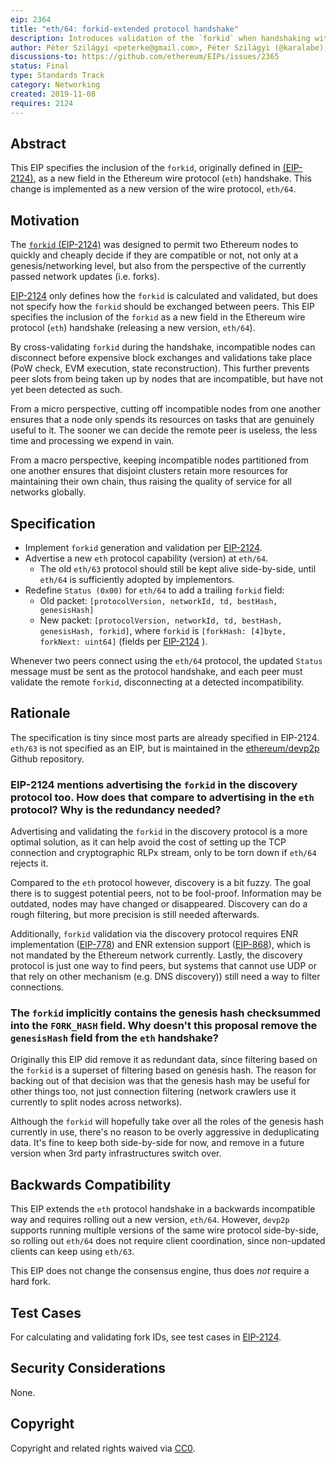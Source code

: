 ```yaml
---
eip: 2364
title: "eth/64: forkid-extended protocol handshake"
description: Introduces validation of the `forkid` when handshaking with peers.
author: Péter Szilágyi <peterke@gmail.com>, Péter Szilágyi (@karalabe), Tim Beiko (@timbeiko)
discussions-to: https://github.com/ethereum/EIPs/issues/2365
status: Final
type: Standards Track
category: Networking
created: 2019-11-08
requires: 2124
---
```


## Abstract

This EIP specifies the inclusion of the `forkid`, originally defined in [(EIP-2124)](./02124.md), as a new field in the Ethereum wire protocol (`eth`) handshake. This change is implemented as a new version of the wire protocol, `eth/64`.

## Motivation

The [`forkid` (EIP-2124)](./02124.md) was designed to permit two Ethereum nodes to quickly and cheaply decide if they are compatible or not, not only at a genesis/networking level, but also from the perspective of the currently passed network updates (i.e. forks).

[EIP-2124](./02124.md) only defines how the `forkid` is calculated and validated, but does not specify how the `forkid` should be exchanged between peers. This EIP specifies the inclusion of the `forkid` as a new field in the Ethereum wire protocol (`eth`) handshake (releasing a new version, `eth/64`).

By cross-validating `forkid` during the handshake, incompatible nodes can disconnect before expensive block exchanges and validations take place (PoW check, EVM execution, state reconstruction). This further prevents peer slots from being taken up by nodes that are incompatible, but have not yet been detected as such.

From a micro perspective, cutting off incompatible nodes from one another ensures that a node only spends its resources on tasks that are genuinely useful to it. The sooner we can decide the remote peer is useless, the less time and processing we expend in vain.

From a macro perspective, keeping incompatible nodes partitioned from one another ensures that disjoint clusters retain more resources for maintaining their own chain, thus raising the quality of service for all networks globally.

## Specification

- Implement `forkid` generation and validation per [EIP-2124](./02124.md).
- Advertise a new `eth` protocol capability (version) at `eth/64`.
  - The old `eth/63` protocol should still be kept alive side-by-side, until `eth/64` is sufficiently adopted by implementors.
- Redefine `Status (0x00)` for `eth/64` to add a trailing `forkid` field:
  - Old packet: `[protocolVersion, networkId, td, bestHash, genesisHash]`
  - New packet: `[protocolVersion, networkId, td, bestHash, genesisHash, forkid]`,
  where `forkid` is `[forkHash: [4]byte, forkNext: uint64]` (fields per [EIP-2124](./02124.md) ).

Whenever two peers connect using the `eth/64` protocol, the updated `Status` message must be sent as the protocol handshake, and each peer must validate the remote `forkid`, disconnecting at a detected incompatibility.

## Rationale

The specification is tiny since most parts are already specified in EIP-2124. `eth/63` is not specified as an EIP, but is maintained in the [ethereum/devp2p](https://github.com/ethereum/devp2p) Github repository.

### EIP-2124 mentions advertising the `forkid` in the discovery protocol too. How does that compare to advertising in the `eth` protocol? Why is the redundancy needed?

Advertising and validating the `forkid` in the discovery protocol is a more optimal solution, as it can help avoid the cost of setting up the TCP connection and cryptographic RLPx stream, only to be torn down if `eth/64` rejects it.

Compared to the `eth` protocol however, discovery is a bit fuzzy. The goal there is to suggest potential peers, not to be fool-proof. Information may be outdated, nodes may have changed or disappeared. Discovery can do a rough filtering, but more precision is still needed afterwards.

Additionally, `forkid` validation via the discovery protocol requires ENR implementation ([EIP-778](./00778.md)) and ENR extension support ([EIP-868](./00868.md)), which is not mandated by the Ethereum network currently. Lastly, the discovery protocol is just one way to find peers, but systems that cannot use UDP or that rely on other mechanism (e.g. DNS discovery)) still need a way to filter connections.

### The `forkid` implicitly contains the genesis hash checksummed into the `FORK_HASH` field. Why doesn't this proposal remove the `genesisHash` field from the `eth` handshake?

Originally this EIP did remove it as redundant data, since filtering based on the `forkid` is a superset of filtering based on genesis hash. The reason for backing out of that decision was that the genesis hash may be useful for other things too, not just connection filtering (network crawlers use it currently to split nodes across networks).

Although the `forkid` will hopefully take over all the roles of the genesis hash currently in use, there's no reason to be overly aggressive in deduplicating data. It's fine to keep both side-by-side for now, and remove in a future version when 3rd party infrastructures switch over.

## Backwards Compatibility

This EIP extends the `eth` protocol handshake in a backwards incompatible way and requires rolling out a new version, `eth/64`. However, `devp2p` supports running multiple versions of the same wire protocol side-by-side, so rolling out `eth/64` does not require client coordination, since non-updated clients can keep using `eth/63`.

This EIP does not change the consensus engine, thus does _not_ require a hard fork.

## Test Cases

For calculating and validating fork IDs, see test cases in [EIP-2124](./02124.md).

## Security Considerations

None.

## Copyright

Copyright and related rights waived via [CC0](/LICENSE.md).
